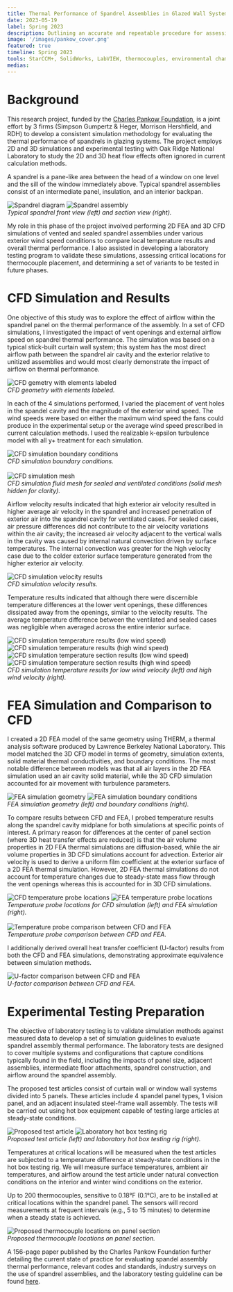 ```yaml
---
title: Thermal Performance of Spandrel Assemblies in Glazed Wall Systems
date: 2023-05-19
label: Spring 2023
description: Outlining an accurate and repeatable procedure for assessing spandrel panel system thermal performance using steady-state FEA and CFD analyses
image: '/images/pankow_cover.png'
featured: true
timeline: Spring 2023
tools: StarCCM+, SolidWorks, LabVIEW, thermocouples, environmental chambers
medias:
---
```

# Background

This research project, funded by the <a href="https://www.pankowfoundation.org/" target="_blank">Charles Pankow Foundation</a>, is a joint effort by 3 firms (Simpson Gumpertz & Heger, Morrison Hershfield, and RDH) to develop a consistent simulation methodology for evaluating the thermal performance of spandrels in glazing systems. The project employs 2D and 3D simulations and experimental testing with Oak Ridge National Laboratory to study the 2D and 3D heat flow effects often ignored in current calculation methods.

A spandrel is a pane-like area between the head of a window on one level and the sill of the window immediately above. Typical spandrel assemblies consist of an intermediate panel, insulation, and an interior backpan.

<div class="gallery-box">
  <div class="gallery_two">
    <img src="/images/pankow_spandrel_diagram.png" loading="lazy" alt="Spandrel diagram">
    <img src="/images/pankow_spandrel.png" loading="lazy" alt="Spandrel assembly">
  </div>
  <em>Typical spandrel front view (left) and section view (right).</em>
</div>

My role in this phase of the project involved performing 2D FEA and 3D CFD simulations of vented and sealed spandrel assemblies under various exterior wind speed conditions to compare local temperature results and overall thermal performance. I also assisted in developing a laboratory testing program to validate these simulations, assessing critical locations for thermocouple placement, and determining a set of variants to be tested in future phases.

# CFD Simulation and Results

One objective of this study was to explore the effect of airflow within the spandrel panel on the thermal performance of the assembly. In a set of CFD simulations, I investigated the impact of vent openings and external airflow speed on spandrel thermal performance. The simulation was based on a typical stick-built curtain wall system; this system has the most direct airflow path between the spandrel air cavity and the exterior relative to unitized assemblies and would most clearly demonstrate the impact of airflow on thermal performance.

<div class="gallery-box">
  <div class="gallery_two">
    <img src="/images/pankow_cfd_geometry.png" loading="lazy" alt="CFD gemetry with elements labeled">
  </div>
  <em>CFD geometry with elements labeled.</em>
</div>

In each of the 4 simulations performed, I varied the placement of vent holes in the spandel cavity and the magnitude of the exterior wind speed. The wind speeds were based on either the maximum wind speed the fans could produce in the experimental setup or the average wind speed prescribed in current calculation methods. I used the realizable k-epsilon turbulence model with all y+ treatment for each simulation.

<div class="gallery-box">
  <div class="gallery_two">
    <img src="/images/pankow_cfd_bcs.png" loading="lazy" alt="CFD simulation boundary conditions">
  </div>
  <em>CFD simulation boundary conditions.</em>
</div>

<br />

<div class="gallery-box">
  <div class="gallery_two">
    <img src="/images/pankow_cfd_mesh.png" loading="lazy" alt="CFD simulation mesh">
  </div>
  <em>CFD simulation fluid mesh for sealed and ventilated conditions (solid mesh hidden for clarity).</em>
</div>

Airflow velocity results indicated that high exterior air velocity resulted in higher average air velocity in the spandrel and increased penetration of exterior air into the spandrel cavity for ventilated cases. For sealed cases, air pressure differences did not contribute to the air velocity variations within the air cavity; the increased air velocity adjacent to the vertical walls in the cavity was caused by internal natural convection driven by surface temperatures. The internal convection was greater for the high velocity case due to the colder exterior surface temperature generated from the higher exterior air velocity.

<div class="gallery-box">
  <div class="gallery_two">
    <img src="/images/pankow_velocity.png" loading="lazy" alt="CFD simulation velocity results">
  </div>
  <em>CFD simulation velocity results.</em>
</div>

Temperature results indicated that although there were discernible temperature differences at the lower vent openings, these differences dissipated away from the openings, similar to the velocity results. The average temperature difference between the ventilated and sealed cases was negligible when averaged across the entire interior surface.

<div class="gallery-box">
  <div class="gallery_two">
    <img src="/images/pankow_backpan1.png" loading="lazy" alt="CFD simulation temperature results (low wind speed)">
    <img src="/images/pankow_backpan2.png" loading="lazy" alt="CFD simulation temperature results (high wind speed)">
    <img src="/images/pankow_section1.png" loading="lazy" alt="CFD simulation temperature section results (low wind speed)">
    <img src="/images/pankow_section2.png" loading="lazy" alt="CFD simulation temperature section results (high wind speed)">
  </div>
  <em>CFD simulation temperature results for low wind velocity (left) and high wind velocity (right).</em>
</div>

# FEA Simulation and Comparison to CFD

I created a 2D FEA model of the same geometry using THERM, a thermal analysis software produced by Lawrence Berkeley National Laboratory. This model matched the 3D CFD model in terms of geometry, simulation extents, solid material thermal conductivities, and boundary conditions. The most notable difference between models was that all air layers in the 2D FEA simulation used an air cavity solid material, while the 3D CFD simulation accounted for air movement with turbulence parameters.

<div class="gallery-box">
  <div class="gallery_two">
    <img src="/images/pankow_therm_geometry.png" loading="lazy" alt="FEA simulation geometry">
    <img src="/images/pankow_therm_bcs.png" loading="lazy" alt="FEA simulation boundary conditions">
  </div>
  <em>FEA simulation geometry (left) and boundary conditions (right).</em>
</div>

To compare results between CFD and FEA, I probed temperature results along the spandrel cavity midplane for both simulations at specific points of interest. A primary reason for differences at the center of panel section (where 3D heat transfer effects are reduced) is that the air volume properties in 2D FEA thermal simulations are diffusion-based, while the air volume properties in 3D CFD simulations account for advection. Exterior air velocity is used to derive a uniform film coefficient at the exterior surface of a 2D FEA thermal simulation. However, 2D FEA thermal simulations do not account for temperature changes due to steady-state mass flow through the vent openings whereas this is accounted for in 3D CFD simulations.

<div class="gallery-box">
  <div class="gallery_two">
    <img src="/images/pankow_cfd_probes.png" loading="lazy" alt="CFD temperature probe locations">
    <img src="/images/pankow_therm_probes.png" loading="lazy" alt="FEA temperature probe locations">
  </div>
  <em>Temperature probe locations for CFD simulation (left) and FEA simulation (right).</em>
</div>

<br />

<div class="gallery-box">
  <div class="gallery_two">
    <img src="/images/pankow_probe_comparison.png" loading="lazy" alt="Temperature probe comparison between CFD and FEA">
  </div>
  <em>Temperature probe comparison between CFD and FEA.</em>
</div>

I additionally derived overall heat transfer coefficient (U-factor) results from both the CFD and FEA simulations, demonstrating approximate equivalence between simulation methods.

<div class="gallery-box">
  <div class="gallery_two">
    <img src="/images/pankow_factors.png" loading="lazy" alt="U-factor comparison between CFD and FEA">
  </div>
  <em>U-factor comparison between CFD and FEA.</em>
</div>

# Experimental Testing Preparation

The objective of laboratory testing is to validate simulation methods against measured data to develop a set of simulation guidelines to evaluate spandrel assembly thermal performance. The laboratory tests are designed to cover multiple systems and configurations that capture conditions typically found in the field, including the impacts of panel size, adjacent assemblies, intermediate floor attachments, spandrel construction, and airflow around the spandrel assembly.

The proposed test articles consist of curtain wall or window wall systems divided into 5 panels. These articles include 4 spandel panel types, 1 vision panel, and an adjacent insulated steel-frame wall assembly. The tests will be carried out using hot box equipment capable of testing large articles at steady-state conditions.

<div class="gallery-box">
  <div class="gallery_two">
    <img src="/images/pankow_panel.png" loading="lazy" alt="Proposed test article">
    <img src="/images/pankow_hotbox.png" loading="lazy" alt="Laboratory hot box testing rig">
  </div>
  <em>Proposed test article (left) and laboratory hot box testing rig (right).</em>
</div>

Temperatures at critical locations will be measured when the test articles are subjected to a temperature difference at steady-state conditions in the hot box testing rig. We will measure surface temperatures, ambient air temperatures, and airflow around the test article under natural convection conditions on the interior and winter wind conditions on the exterior.

Up to 200 thermocouples, sensitive to 0.18°F (0.1°C), are to be installed at critical locations within the spandrel panel. The sensors will record measurements at frequent intervals (e.g., 5 to 15 minutes) to determine when a steady state is achieved.

<div class="gallery-box">
  <div class="gallery_two">
    <img src="/images/pankow_thermocouples.png" loading="lazy" alt="Proposed thermocouple locations on panel section">
  </div>
  <em>Proposed thermocouple locations on panel section.</em>
</div>

A 156-page paper published by the Charles Pankow Foundation further detailing the current state of practice for evaluating spandel assembly thermal performance, relevant codes and standards, industry surveys on the use of spandrel assemblies, and the laboratory testing guideline can be found <a href="https://www.pankowfoundation.org/site/assets/files/2320/04-22_thermal_performance_of_spandrel_assemblies_in_glazed_wall_systems-1.pdf" target="_blank">here</a>.
